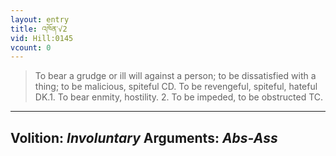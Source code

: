 ```yaml
---
layout: entry
title: འཁོན་√2
vid: Hill:0145
vcount: 0
---
```

> To bear a grudge or ill will against a person; to be dissatisfied with a thing; to be malicious, spiteful CD\. To be revengeful, spiteful, hateful DK\.1\. To bear enmity, hostility\. 2\. To be impeded, to be obstructed TC\.

---
Volition: _Involuntary_
Arguments: _Abs-Ass_
---

